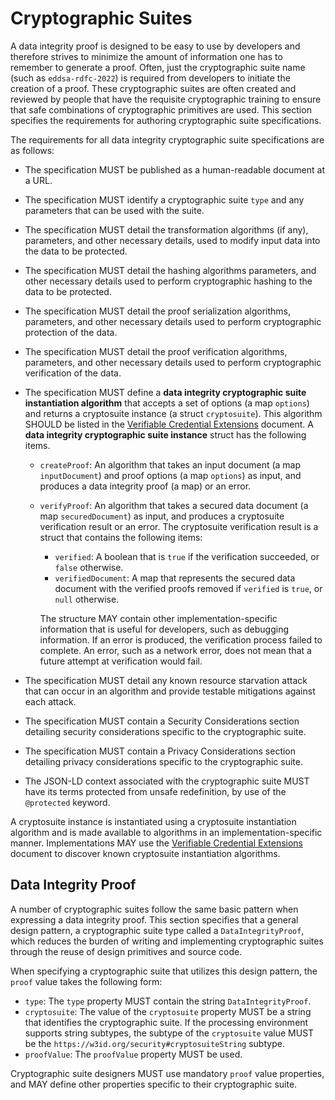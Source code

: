 # Cryptographic Suites

A data integrity proof is designed to be easy to use by developers and therefore strives to minimize the amount of
information one has to remember to generate a proof. Often, just the cryptographic suite name (such as
`eddsa-rdfc-2022`) is required from developers to initiate the creation of a proof. These cryptographic suites are often
created and reviewed by people that have the requisite cryptographic training to ensure that safe combinations of
cryptographic primitives are used. This section specifies the requirements for authoring cryptographic suite
specifications.

The requirements for all data integrity cryptographic suite specifications are as follows:

- The specification MUST be published as a human-readable document at a URL.
- The specification MUST identify a cryptographic suite `type` and any parameters that can be used with the suite.
- The specification MUST detail the transformation algorithms (if any), parameters, and other necessary details, used to
  modify input data into the data to be protected.
- The specification MUST detail the hashing algorithms parameters, and other necessary details used to perform
  cryptographic hashing to the data to be protected.
- The specification MUST detail the proof serialization algorithms, parameters, and other necessary details used to
  perform cryptographic protection of the data.
- The specification MUST detail the proof verification algorithms, parameters, and other necessary details used to
  perform cryptographic verification of the data.
- The specification MUST define a **data integrity cryptographic suite instantiation algorithm** that accepts a set of
  options (a map `options`) and returns a cryptosuite instance (a struct `cryptosuite`). This algorithm SHOULD be listed
  in the [Verifiable Credential Extensions](https://w3c.github.io/vc-extensions/) document. A **data integrity
  cryptographic suite instance** struct has the following items.

  - `createProof`: An algorithm that takes an input document (a map `inputDocument`) and proof options (a map `options`)
    as input, and produces a data integrity proof (a map) or an error.
  - `verifyProof`: An algorithm that takes a secured data document (a map `securedDocument`) as input, and produces a
    cryptosuite verification result or an error. The cryptosuite verification result is a struct that contains the
    following items:

    - `verified`: A boolean that is `true` if the verification succeeded, or `false` otherwise.
    - `verifiedDocument`: A map that represents the secured data document with the verified proofs removed if `verified`
      is `true`, or `null` otherwise.

    The structure MAY contain other implementation-specific information that is useful for developers, such as debugging
    information. If an error is produced, the verification process failed to complete. An error, such as a network
    error, does not mean that a future attempt at verification would fail.

- The specification MUST detail any known resource starvation attack that can occur in an algorithm and provide testable
  mitigations against each attack.
- The specification MUST contain a Security Considerations section detailing security considerations specific to the
  cryptographic suite.
- The specification MUST contain a Privacy Considerations section detailing privacy considerations specific to the
  cryptographic suite.
- The JSON-LD context associated with the cryptographic suite MUST have its terms protected from unsafe redefinition, by
  use of the `@protected` keyword.

A cryptosuite instance is instantiated using a cryptosuite instantiation algorithm and is made available to algorithms
in an implementation-specific manner. Implementations MAY use the
[Verifiable Credential Extensions](https://w3c.github.io/vc-extensions/) document to discover known cryptosuite
instantiation algorithms.

## Data Integrity Proof

A number of cryptographic suites follow the same basic pattern when expressing a data integrity proof. This section
specifies that a general design pattern, a cryptographic suite type called a `DataIntegrityProof`, which reduces the
burden of writing and implementing cryptographic suites through the reuse of design primitives and source code.

When specifying a cryptographic suite that utilizes this design pattern, the `proof` value takes the following form:

- `type`: The `type` property MUST contain the string `DataIntegrityProof`.
- `cryptosuite`: The value of the `cryptosuite` property MUST be a string that identifies the cryptographic suite. If
  the processing environment supports string subtypes, the subtype of the `cryptosuite` value MUST be the
  `https://w3id.org/security#cryptosuiteString` subtype.
- `proofValue`: The `proofValue` property MUST be used.

Cryptographic suite designers MUST use mandatory `proof` value properties, and MAY define other properties specific to
their cryptographic suite.
